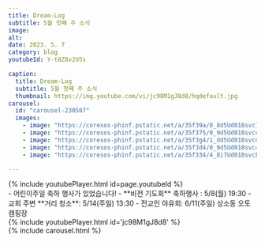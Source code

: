 ```yaml
---
title: Dream-Log
subtitle: 5월 첫째 주 소식
image:
alt: 
date: 2023. 5. 7
category: blog
youtubeId: Y-t8Z8v2U5s

caption:
  title: Dream-Log  
  subtitle: 5월 쳣째 주 소식
  thumbnail: https://img.youtube.com/vi/jc98M1gJ8d8/hqdefault.jpg
carousel:
  id: "carousel-230507"
  images:
    - image: "https://coresos-phinf.pstatic.net/a/35f39a/0_8d5Ud018svc1l0gedbxx6v9_f0v73q.jpg?type=e1920_std&cors=band"
    - image: "https://coresos-phinf.pstatic.net/a/35f375/0_9d5Ud018svccq42jno9xswh_f0v73q.jpg?type=e1920_std&cors=band"
    - image: "https://coresos-phinf.pstatic.net/a/35f3g4/1_dd5Ud018svcd13nx1r5s1t1_f0v73q.jpg?type=e1920_std&cors=band"
    - image: "https://coresos-phinf.pstatic.net/a/35f3d4/0_9d5Ud018svc43cl2lbly1g4_f0v73q.jpg?type=e1920_std&cors=band"
    - image: "https://coresos-phinf.pstatic.net/a/35f334/4_8i7Ud018svcklxjoi1ml8t8_1zlts2.jpg?type=e1920_std&cors=band"

---
```

<div>{% include youtubePlayer.html id=page.youtubeId %}</div>
- 어린이주일 축하 행사가 있었습니다!
- **비전 기도회** 축하행사 : 5/8(월) 19:30
- 교회 주변 **거리 청소**: 5/14(주일) 13:30
- 전교인 야유회: 6/11(주일) 상소동 오토캠핑장
<div>{% include youtubePlayer.html id='jc98M1gJ8d8' %}</div>
<div class="mt-4">{% include carousel.html %}</div>
